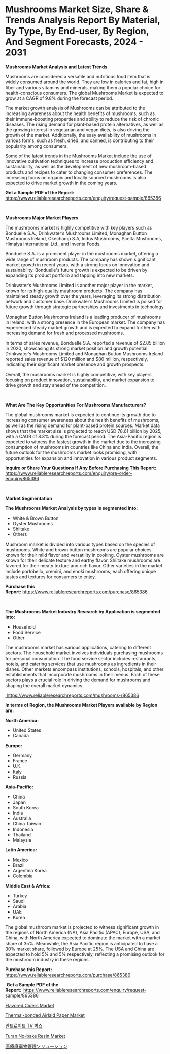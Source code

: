 <p><h1>Mushrooms Market Size, Share & Trends Analysis Report By Material, By Type, By End-user, By Region, And Segment Forecasts, 2024 - 2031</h1></p><p><strong>Mushrooms Market Analysis and Latest Trends</strong></p>
<p><p>Mushrooms are considered a versatile and nutritious food item that is widely consumed around the world. They are low in calories and fat, high in fiber and various vitamins and minerals, making them a popular choice for health-conscious consumers. The global Mushrooms Market is expected to grow at a CAGR of 9.8% during the forecast period. </p><p>The market growth analysis of Mushrooms can be attributed to the increasing awareness about the health benefits of mushrooms, such as their immune-boosting properties and ability to reduce the risk of chronic diseases. The rising demand for plant-based protein alternatives, as well as the growing interest in vegetarian and vegan diets, is also driving the growth of the market. Additionally, the easy availability of mushrooms in various forms, such as fresh, dried, and canned, is contributing to their popularity among consumers.</p><p>Some of the latest trends in the Mushrooms Market include the use of innovative cultivation techniques to increase production efficiency and sustainability, as well as the development of new mushroom-based products and recipes to cater to changing consumer preferences. The increasing focus on organic and locally sourced mushrooms is also expected to drive market growth in the coming years.</p></p>
<p><strong>Get a Sample PDF of the Report:&nbsp;</strong> <a href="https://www.reliableresearchreports.com/enquiry/request-sample/865386">https://www.reliableresearchreports.com/enquiry/request-sample/865386</a></p>
<p>&nbsp;</p>
<p><strong>Mushrooms Major Market Players</strong></p>
<p><p>The mushrooms market is highly competitive with key players such as Bonduelle S.A., Drinkwater’s Mushrooms Limited, Monaghan Button Mushrooms Ireland, Okechamp S.A, Indus Mushrooms, Scelta Mushrooms, Himalya International Ltd., and Inventa Foods. </p><p>Bonduelle S.A. is a prominent player in the mushrooms market, offering a wide range of mushroom products. The company has shown significant market growth in recent years, with a strong focus on innovation and sustainability. Bonduelle's future growth is expected to be driven by expanding its product portfolio and tapping into new markets.</p><p>Drinkwater’s Mushrooms Limited is another major player in the market, known for its high-quality mushroom products. The company has maintained steady growth over the years, leveraging its strong distribution network and customer base. Drinkwater’s Mushrooms Limited is poised for future growth through strategic partnerships and investments in technology.</p><p>Monaghan Button Mushrooms Ireland is a leading producer of mushrooms in Ireland, with a strong presence in the European market. The company has experienced steady market growth and is expected to expand further with increasing demand for fresh and processed mushrooms.</p><p>In terms of sales revenue, Bonduelle S.A. reported a revenue of $2.85 billion in 2020, showcasing its strong market position and growth potential. Drinkwater’s Mushrooms Limited and Monaghan Button Mushrooms Ireland reported sales revenue of $120 million and $80 million, respectively, indicating their significant market presence and growth prospects.</p><p>Overall, the mushrooms market is highly competitive, with key players focusing on product innovation, sustainability, and market expansion to drive growth and stay ahead of the competition.</p></p>
<p>&nbsp;</p>
<p><strong>What Are The Key Opportunities For Mushrooms Manufacturers?</strong></p>
<p><p>The global mushrooms market is expected to continue its growth due to increasing consumer awareness about the health benefits of mushrooms, as well as the rising demand for plant-based protein sources. Market data shows that the market size is projected to reach USD 78.61 billion by 2025, with a CAGR of 8.3% during the forecast period. The Asia-Pacific region is expected to witness the fastest growth in the market due to the increasing consumption of mushrooms in countries like China and India. Overall, the future outlook for the mushrooms market looks promising, with opportunities for expansion and innovation in various product segments.</p></p>
<p><strong>Inquire or Share Your Questions If Any Before Purchasing This Report:</strong> <a href="https://www.reliableresearchreports.com/enquiry/pre-order-enquiry/865386">https://www.reliableresearchreports.com/enquiry/pre-order-enquiry/865386</a></p>
<p>&nbsp;</p>
<p><strong>Market Segmentation</strong></p>
<p><strong>The Mushrooms Market Analysis by types is segmented into:</strong></p>
<p><ul><li>White & Brown Button</li><li>Oyster Mushrooms</li><li>Shiitake</li><li>Others</li></ul></p>
<p><p>Mushroom market is divided into various types based on the species of mushrooms. White and brown button mushrooms are popular choices known for their mild flavor and versatility in cooking. Oyster mushrooms are known for their delicate texture and earthy flavor. Shiitake mushrooms are favored for their meaty texture and rich flavor. Other varieties in the market include portobello, cremini, and enoki mushrooms, each offering unique tastes and textures for consumers to enjoy.</p></p>
<p><strong>Purchase this Report:&nbsp;</strong><a href="https://www.reliableresearchreports.com/purchase/865386">https://www.reliableresearchreports.com/purchase/865386</a></p>
<p>&nbsp;</p>
<p><strong>The Mushrooms Market Industry Research by Application is segmented into:</strong></p>
<p><ul><li>Household</li><li>Food Service</li><li>Other</li></ul></p>
<p><p>The mushrooms market has various applications, catering to different sectors. The household market involves individuals purchasing mushrooms for personal consumption. The food service sector includes restaurants, hotels, and catering services that use mushrooms as ingredients in their dishes. Other markets encompass institutions, schools, hospitals, and other establishments that incorporate mushrooms in their menus. Each of these sectors plays a crucial role in driving the demand for mushrooms and shaping the overall market dynamics.</p></p>
<p><a href="https://www.reliableresearchreports.com/mushrooms-r865386">&nbsp;https://www.reliableresearchreports.com/mushrooms-r865386</a></p>
<p><strong>In terms of Region, the Mushrooms Market Players available by Region are:</strong></p>
<p>
    <p> <strong> North America: </strong>
        <ul>
            <li>United States</li>
            <li>Canada</li>
        </ul>
        </p> 
    <p> <strong> Europe: </strong>
        <ul>
            <li>Germany</li>
            <li>France</li>
            <li>U.K.</li>
            <li>Italy</li>
            <li>Russia</li>
        </ul>
        </p> 
    <p> <strong> Asia-Pacific: </strong>
        <ul>
            <li>China</li>
            <li>Japan</li>
            <li>South Korea</li>
            <li>India</li>
            <li>Australia</li>
            <li>China Taiwan</li>
            <li>Indonesia</li>
            <li>Thailand</li>
            <li>Malaysia</li>
        </ul>
        </p> 
    <p> <strong> Latin America: </strong>
        <ul>
            <li>Mexico</li>
            <li>Brazil</li>
            <li>Argentina Korea</li>
            <li>Colombia</li>
        </ul>
        </p> 
    <p> <strong> Middle East & Africa: </strong>
        <ul>
            <li>Turkey</li>
            <li>Saudi</li>
            <li>Arabia</li>
            <li>UAE</li>
            <li>Korea</li>
        </ul>
    </p>
    </p>
<p><p>The global mushroom market is projected to witness significant growth in the regions of North America (NA), Asia Pacific (APAC), Europe, USA, and China, with North America expected to dominate the market with a market share of 35%. Meanwhile, the Asia Pacific region is anticipated to have a 30% market share, followed by Europe at 25%. The USA and China are expected to hold 5% and 5% respectively, reflecting a promising outlook for the mushroom industry in these regions.</p></p>
<p><strong>Purchase this Report: </strong><a href="https://www.reliableresearchreports.com/purchase/865386">https://www.reliableresearchreports.com/purchase/865386</a></p>
<p>&nbsp;<strong>Get a Sample PDF of the Report:&nbsp;&nbsp;</strong><a href="https://www.reliableresearchreports.com/enquiry/request-sample/865386">https://www.reliableresearchreports.com/enquiry/request-sample/865386</a></p>
<p><strong></strong></p>
<p><p><a href="https://github.com/fiixsa/Market-Research-Report-List-2/blob/main/flavored-ciders-market.md">Flavored Ciders Market</a></p><p><a href="https://www.linkedin.com/pulse/thermal-bonded-airlaid-paper-market-size-reflecting-forecast-spfkc?trackingId=9ARiu%2FCR6xpascEEuIYUXA%3D%3D">Thermal-bonded Airlaid Paper Market</a></p><p><a href="https://github.com/JeromeRtyau89966/Market-Research-Report-List-1/blob/main/582301317554.md">안드로이드 TV 박스</a></p><p><a href="https://www.linkedin.com/pulse/furan-no-bake-resin-market-growth-trends-covid-19-impact-3c49c?trackingId=g2w%2BTeezwHCK%2F3vOwzYzNA%3D%3D">Furan No-bake Resin Market</a></p><p><a href="https://github.com/AriMuller2009/Market-Research-Report-List-1/blob/main/224718018802.md">医療廃棄物管理ソリューション</a></p></p>